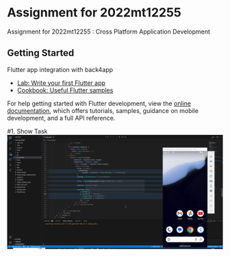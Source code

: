 # Assignment for 2022mt12255

Assignment for 2022mt12255 : Cross Platform Application Development

## Getting Started


Flutter app integration with back4app

- [Lab: Write your first Flutter app](https://docs.flutter.dev/get-started/codelab)
- [Cookbook: Useful Flutter samples](https://docs.flutter.dev/cookbook)

For help getting started with Flutter development, view the
[online documentation](https://docs.flutter.dev/), which offers tutorials,
samples, guidance on mobile development, and a full API reference.

#1.  Show Task
![](https://raw.githubusercontent.com/jigarladhava/flutter_parse/main/demogifs/1_showTask.gif)

